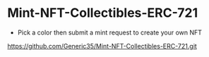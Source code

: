 # Mint-NFT-Collectibles-ERC-721

- Pick a color then submit a mint request to create your own NFT

https://github.com/Generic35/Mint-NFT-Collectibles-ERC-721.git
